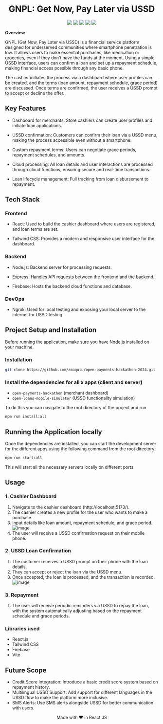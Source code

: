 <h1 align="center">GNPL: Get Now, Pay Later via USSD</h1>

<div align="center" >
  <img src="https://img.shields.io/badge/made%20by-Team%2044-blue?style=for-the-badge&labelColor=20232a" />
  <img src="https://img.shields.io/badge/Javascript-20232a?style=for-the-badge&logo=javascript&labelColor=2e2f38" />
  <img src="https://img.shields.io/badge/Tailwind CSS-20232a?style=for-the-badge&logo=tailwindcss&labelColor=162e16" />
  <img src="https://img.shields.io/badge/React JS-20232a?style=for-the-badge&logo=react&labelColor=2e2f38" />
  <img src="https://img.shields.io/badge/Vite-20232a?style=for-the-badge&logo=vite&labelColor=2e2f38" />
</div>

**Overview**

GNPL (Get Now, Pay Later via USSD) is a financial service platform designed for underserved communities where smartphone penetration is low. It allows users to make essential purchases, like medication or groceries, even if they don’t have the funds at the moment. Using a simple USSD interface, users can confirm a loan and set up a repayment schedule, making financial access possible through any basic phone.

The cashier initiates the process via a dashboard where user profiles can be created, and the terms (loan amount, repayment schedule, grace period) are discussed. Once terms are confirmed, the user receives a USSD prompt to accept or decline the offer.

## Key Features

- Dashboard for merchants: Store cashiers can create user profiles and initiate loan applications.

- USSD confirmation: Customers can confirm their loan via a USSD menu, making the process accessible even without a smartphone.

- Custom repayment terms: Users can negotiate grace periods, repayment schedules, and amounts.

- Cloud processing: All loan details and user interactions are processed through cloud functions, ensuring secure and real-time transactions.

- Loan lifecycle management: Full tracking from loan disbursement to repayment.

## Tech Stack

### Frontend

- React: Used to build the cashier dashboard where users are registered, and loan terms are set.

- Tailwind CSS: Provides a modern and responsive user interface for the dashboard.

### Backend

- Node.js: Backend server for processing requests.

- Express: Handles API requests between the frontend and the backend.

- Firebase: Hosts the backend cloud functions and database.

### DevOps

- Ngrok: Used for local testing and exposing your local server to the internet for USSD testing.



## Project Setup and Installation

Before running the application, make sure you have Node.js installed on your machine.

### Installation

```bash
git clone https://github.com/zmaqutu/open-payments-hackathon-2024.git
```

### Install the dependencies for all x apps (client and server)

- `open-payments-hackathon` (merchant dashboard)
- `open-loans-mobile-simulator` (USSD functionality simulation)

To do this you can navigate to the root directory of the project and run

```bash
npm run install:all
```

## Running the Application locally

Once the dependencies are installed, you can start the development server for the different apps using the following command from the root directory:

```bash
npm run start:all
```

This will start all the necessary servers locally on different ports
## Usage

### 1. Cashier Dashboard

1. Navigate to the cashier dashboard (http://localhost:5173/).
2. The cashier creates a new profile for the user who wants to make a purchase.
3. Input details like loan amount, repayment schedule, and grace period.
   ![image](https://github.com/user-attachments/assets/2fee0e2c-1859-4567-9c6f-896bb0981edc)
4. The user will receive a USSD confirmation request on their mobile phone.

### 2. USSD Loan Confirmation
1. The customer receives a USSD prompt on their phone with the loan details.
2. They can accept or reject the loan via the USSD menu.
3. Once accepted, the loan is processed, and the transaction is recorded.
![image](https://github.com/user-attachments/assets/1b119a68-0066-477a-8694-30ff98373565)
   

### 3. Repayment
1. The user will receive periodic reminders via USSD to repay the loan, with the system automatically adjusting based on the repayment schedule and grace periods.

### Libraries used

-   React.js
-   Tailwind CSS
-   Firebase
-   Vite

## Future Scope

- Credit Score Integration: Introduce a basic credit score system based on repayment history.
- Multilingual USSD Support: Add support for different languages in the USSD flow to make the platform more inclusive.
- SMS Alerts: Use SMS alerts alongside USSD for better communication with users.

<p align="center">Made with ❤️ in React JS</p>
